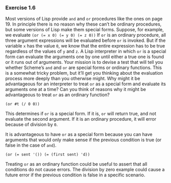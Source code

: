 ### Exercise 1.6

Most versions of Lisp provide `and` and `or` procedures like the ones on page 19. In principle there is no reason why these can’t be ordinary procedures, but some versions of Lisp make them special forms. Suppose, for example, we evaluate
`(or (= x 0) (= y 0) (= z 0))`
If `or` is an ordinary procedure, all three argument expressions will be evaluated before `or` is invoked. But if the variable `x` has the value `0`, we know that the entire expression has to be true regardless of the values of `y` and `z`. A Lisp interpreter in which `or` is a special form can evaluate the arguments one by one until either a true one is found or it runs out of arguments.
Your mission is to devise a test that will tell you whether Scheme’s `and` and `or` are special forms or ordinary functions. This is a somewhat tricky problem, but it’ll get you thinking about the evaluation process more deeply than you otherwise might.
Why might it be advantageous for an interpreter to treat `or` as a special form and evaluate its arguments one at a time? Can you think of reasons why it might be advantageous to treat `or` as an ordinary function?

```Lisp
(or #t (/ 0 0))
```
This determines if `or` is a special form. If it is, `or` will return true, and not evaluate the second argument. If it is an ordinary procedure, it will error because of division by `0`.

It is advantageous to have `or` as a special form because you can have arguments that would only make sense if the previous condition is true (or false in the case of `and`).

```Lisp
(or (= sent '()) (= (first sent) 'd))
```
Treating `or` as an ordinary function could be useful to assert that all conditions do not cause errors. The division by zero example could cause a future error if the previous condition is false in a specific scenario.
